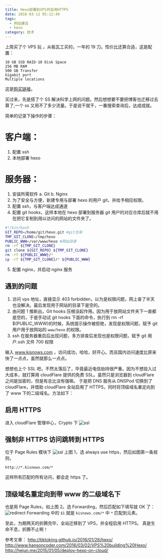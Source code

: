 ```yaml
---
title: Hexo部署到VPS并启用HTTPS
date: 2016-03-11 05:12:49
tags:
  - 网站建设
  - hexo
category: 技术
---
```


上周买了个 VPS 玩 ，从板瓦工买的，一年的 19 刀。性价比还算合适，这是配置：

```
10 GB SSD RAID-10 Disk Space
256 MB RAM
500 GB Transfer
Gigabit port
Multiple locations
```

这是[购买链接](https://bandwagonhost.com/aff.php?aff=7249)。

买过来，先是搭了个 SS 解决科学上网的问题。然后想想要不要把博客也迁移过去算了,一个 ss 又用不了多少流量。于是说干就干，一番搜索查询后，达成成就。

简单的记录下操作的步骤：

# 客户端：

1. 配置 ssh
2. 本地部署 hexo

# 服务器：

1. 安装所需软件
   a. Git
   b. Nginx
2. 为了安全与方便，新建专用与部署 hexo 的用户 git，并给予相应权限。
3. 配置 ssh，与客户端达成通道
4. 配置 git hooks，这样本地在 hexo 部署到服务器 git 用户的对应仓库后就不用在把它复制到用以访问的网站的文件夹了。

```bash
#!/bin/bash
GIT_REPO=/home/git/hexo.git #git仓库
TMP_GIT_CLONE=/tmp/hexo
PUBLIC_WWW=/var/www/hexo #网站目录
rm -rf ${TMP_GIT_CLONE}
git clone ${GIT_REPO} ${TMP_GIT_CLONE}
rm -rf ${PUBLIC_WWW}/*
cp -rf ${TMP_GIT_CLONE}/* ${PUBLIC_WWW}
```

5. 配置 nginx，并启动 nginx 服务

## 遇到的问题

<!-- more -->

1. 访问 vps 地址，直接显示 403 forbidden，以为是权限问题，网上查了半天也没解决。最后发现用于网站的目录下是空的。
2. 由问题 1 推断出，Git hooks 压根没起作用。因为用于放网站文件夹下一直都是空的，于是手动试 git hooks 下面的命令，执行到 rm -rf ${PUBLIC_WWW}的时候，系统提示操作被拒绝，发现是权限问题，赋予 git 用户用于放网站的 `www/hexo` 的权限。
3. ssh 在服务器重启后出现问题，多方排查后发现也是权限问题，赋予 git 用户.ssh 文件 700 权限

输入 www.kisnows.com ，访问成功，哈哈，好开心。而且国内访问速度比原来快了一点点，虽然就那么一点点。

想想也上个 SSL 吧，不然太落后了，毕竟最近电信劫持很严重。因为不想投入过大成本，就打算用 cloudFlare 提供的免费 SSL。虽然只是浏览器到 cloudFlare 之间是加密的，但是有总比没有强嘛。
于是把 DNS 服务从 DNSPod 切换到了 cloudFlare，并借助 cloudFlare 全站启用了 HTTPS，同时将顶级域名重定向到了 www 下的二级域名。方法如下：

## 启用 HTTPS

进入 cloudFlare 管理中心，Crypto 下
![ssl](/imgs/Hexo部署到VPS并启用HTTPS/ssl.png)

## 强制非 HTTPS 访问跳转到 HTTPS

位于 Page Rules 模块下
![ssl](/imgs/Hexo部署到VPS并启用HTTPS/pagerules.png)
上图 1，选 always use https，然后如图第一条规则，

```
http://*.kisnows.com/*
```

这样所有匹配的所有访问，都会走 https 了。

## 顶级域名重定向到带 www 的二级域名下

也是用 Page Rules，如上图 2。选 Forwarding，然后匹配如下填写就 OK 了：
![redirect](/imgs/Hexo部署到VPS并启用HTTPS/redirect.png)
Forwarding 中的 `$1` 就是 `kisnows.com/*` 中 `*` 匹配到元素。

至此，为期两天的折腾完毕，全站迁移到了 VPS，并全程启用 HTTPS。
真是生命不息，折腾不止啊！

参考文章：
http://tiktoking.github.io/2016/01/26/hexo/
http://www.hansoncoder.com/2016/03/02/VPS%20building%20Hexo/
http://hejun.me/2015/01/05/deploy-hexo-on-cloud/

